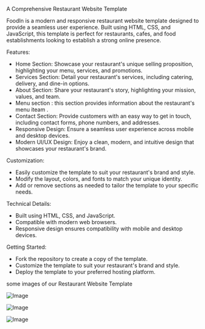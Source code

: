 A Comprehensive Restaurant Website Template

FoodIn is a modern and responsive restaurant website template designed to provide a seamless user experience. Built using HTML, CSS, and JavaScript, this template is perfect for restaurants, cafes, and food establishments looking to establish a strong online presence.

Features:

- Home Section:  Showcase your restaurant's unique selling proposition, highlighting your menu, services, and promotions.
- Services Section:  Detail your restaurant's services, including catering, delivery, and dine-in options.
- About Section:  Share your restaurant's story, highlighting your mission, values, and team.
- Menu section :  this section provides information about the restaurant's menu iteam .
- Contact Section:  Provide customers with an easy way to get in touch, including contact forms, phone numbers, and addresses.
- Responsive Design:  Ensure a seamless user experience across mobile and desktop devices.
- Modern UI/UX Design:  Enjoy a clean, modern, and intuitive design that showcases your restaurant's brand.

Customization:

- Easily customize the template to suit your restaurant's brand and style.
- Modify the layout, colors, and fonts to match your unique identity.
- Add or remove sections as needed to tailor the template to your specific needs.

Technical Details:

- Built using HTML, CSS, and JavaScript.
- Compatible with modern web browsers.
- Responsive design ensures compatibility with mobile and desktop devices.

Getting Started:

- Fork the repository to create a copy of the template.
- Customize the template to suit your restaurant's brand and style.
- Deploy the template to your preferred hosting platform.

some images of our   Restaurant Website Template


![Image](https://github.com/user-attachments/assets/b9b6c0b2-20f8-4601-830c-cb9e1b6028c4)

![Image](https://github.com/user-attachments/assets/1eefdd43-1911-4f33-aa60-1eb514616f06)

![Image](https://github.com/user-attachments/assets/3e610c44-7f6f-4e68-a8b3-097bc52ff2b3)

